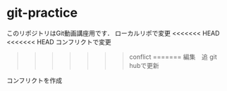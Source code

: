 # git-practice
このリポジトリはGit動画講座用です．
ローカルリポで変更
<<<<<<< HEAD
<<<<<<< HEAD
コンフリクトで変更
>>>>>>> conflict
=======
編集　追
git hubで更新

コンフリクトを作成